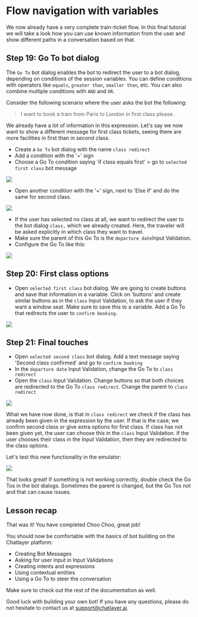 # Flow navigation with variables

We now already have a very complete train-ticket flow. In this final tutorial we will take a look how you can use known information from the user and show different paths in a conversation based on that. 

## Step 19: Go To bot dialog

The `Go To` bot dialog enables the bot to redirect the user to a bot dialog, depending on conditions of the session variables. You can define conditions with operators like `equals`, `greater than`, `smaller than`, etc. You can also combine multiple conditions with `AND` and `OR`.

Consider the following scenario where the user asks the bot the following:

> I want to book a train from Paris to London in first class please.

We already have a lot of information in this expression. Let's say we now want to show a different message for first class tickets, seeing there are more facilities in first than in second class.

* Create a `Go To` bot dialog with the name `class redirect`
* Add a condition with the '+' sign
* Choose a Go To condition saying 'if class equals first' &gt; go to `selected first class` bot message

![](../.gitbook/assets/image%20%28444%29.png)

* Open another condition with the '+' sign, next to 'Else if' and do the same for second class.

![](../.gitbook/assets/image%20%28422%29.png)

* If the user has selected no class at all, we want to redirect the user to the bot dialog `class,` which we already created. Here, the traveler will be asked explicitly in which class they want to travel. 
* Make sure the parent of this Go To is the `departure date`Input Validation.
* Configure the Go To like this:

![](../.gitbook/assets/image%20%28434%29.png)

## Step 20: First class options

* Open `selected first class` bot dialog. We are going to create buttons and save that information in a variable. Click on 'buttons' and create similar buttons as in the `class` Input Validation, to ask the user if they want a window seat. Make sure to save this to a variable. Add a Go To that redirects the user to `confirm booking.` 

![](../.gitbook/assets/image%20%28426%29.png)

## Step 21: Final touches

* Open `selected second class` bot dialog. Add a text message saying 'Second class confirmed' and go to `confirm booking`
* In the `departure date` Input Validation, change the Go To to `class redirect`
* Open the `class`  Input Validation. Change buttons so that both choices are redirected to the Go To `class redirect`. Change the parent to `class redirect` 

![](../.gitbook/assets/image%20%28425%29.png)

What we have now done, is that in `class redirect` we check if the class has already been given in the expression by the user. If that is the case, we confirm second class or give extra options for first class. If class has not been given yet, the user can choose this in the `class` Input Validation. If the user chooses their class in the Input Validation, then they are redirected to the class options.

Let's test this new functionality in the emulator:

![](../.gitbook/assets/image%20%28458%29.png)



That looks great! If something is not working correctly, double check the Go Tos in the bot dialogs. Sometimes the parent is changed, but the Go Tos not and that can cause issues. 

## Lesson recap

That was it! You have completed Choo Choo, great job! 

You should now be comfortable with the basics of bot building on the Chatlayer platform:

* Creating Bot Messages
* Asking for user input in Input Validations
* Creating intents and expressions 
* Using contextual entities 
* Using a Go To to steer the conversation 

Make sure to check out the rest of the documentation as well. 

Good luck with building your own bot! If you have any questions, please do not hesitate to contact us at [support@chatlayer.ai](mailto:support@chatlayer.ai). 



